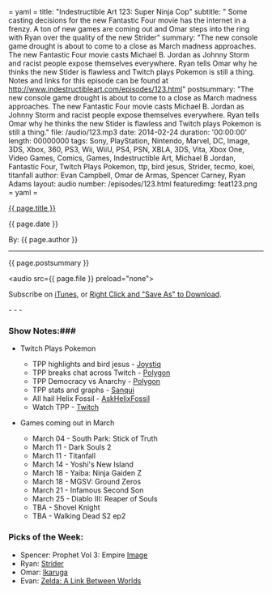 = yaml =
title: "Indestructible Art 123: Super Ninja Cop"
subtitle: " Some casting decisions for the new Fantastic Four movie has the internet in a frenzy. A ton of new games are coming out and Omar steps into the ring with Ryan over the quality of the new Strider"
summary: "The new console game drought is about to come to a close as March madness approaches. The new Fantastic Four movie casts Michael B. Jordan as Johnny Storm and racist people expose themselves everywhere. Ryan tells Omar why he thinks the new Stider is flawless and Twitch plays Pokemon is still a thing. Notes and links for this episode can be found at http://www.indestructibleart.com/episodes/123.html"
postsummary: "The new console game drought is about to come to a close as March madness approaches. The new Fantastic Four movie casts Michael B. Jordan as Johnny Storm and racist people expose themselves everywhere. Ryan tells Omar why he thinks the new Stider is flawless and Twitch plays Pokemon is still a thing."
file: /audio/123.mp3
date: 2014-02-24
duration: '00:00:00'
length: 00000000
tags: Sony, PlayStation, Nintendo, Marvel, DC, Image, 3DS, Xbox, 360, PS3, Wii, WiiU, PS4, PSN, XBLA, 3DS, Vita, Xbox One, Video Games, Comics, Games, Indestructible Art, Michael B Jordan, Fantastic Four, Twitch Plays Pokemon, ttp, bird jesus, Strider, tecmo, koei, titanfall
author: Evan Campbell, Omar de Armas, Spencer Carney, Ryan Adams
layout: audio
number: /episodes/123.html
featuredimg: feat123.png
= yaml =

<a href="{{ page.url }}" class='postTitleLink'><p class='postTitle'>{{ page.title }}</p></a>
<p class='postPublished'>{{ page.date }}</p>
<p class='postAuthor'>By: {{ page.author }}</p>
<hr>

<p class='podcastSummary'>{{ page.postsummary }}</p>

<audio src={{ page.file }} preload="none"></audio>
<p class='subLinks'>Subscribe on <a href='http://bit.ly/iapodcast'>iTunes</a>, or <a href={{ page.file }}>Right Click and "Save As" to Download</a>.</p>
- - -

### Show Notes:###
* Twitch Plays Pokemon
  * TPP highlights and bird jesus - [Joystiq](http://www.joystiq.com/2014/02/22/twitch-plays-pokemon-its-history-highlights-and-bird-jesus/#continued)
  * TPP breaks chat across Twitch - [Polygon](http://www.polygon.com/2014/2/20/5429380/twitch-plays-pokemon-causing-chat-problems-across-the-service)
  * TPP Democracy vs Anarchy - [Polygon](http://www.polygon.com/2014/2/20/5428398/twitch-plays-pokemon-democracy-vs-anarchy)
  * TPP stats and graphs - [Sanqui](http://sanqui.rustedlogic.net/etc/tpp/)
  * All hail Helix Fossil - [AskHelixFossil](http://askhelixfossil.com/)
  * Watch TPP - [Twitch](http://www.twitch.tv/xkeeper_)

* Games coming out in March
  * March 04 - South Park: Stick of Truth
  * March 11 - Dark Souls 2
  * March 11 - Titanfall
  * March 14 - Yoshi's New Island
  * March 18 - Yaiba: Ninja Gaiden Z
  * March 18 - MGSV: Ground Zeros
  * March 21 - Infamous Second Son
  * March 25 - Diablo III: Reaper of Souls
  * TBA - Shovel Knight
  * TBA - Walking Dead S2 ep2


### Picks of the Week: ###
* Spencer: Prophet Vol 3: Empire [Image](http://www.imagecomics.com/comics/releases/prophet-vol.-3-empire-tp)
* Ryan: [Strider](http://us.playstation.com/ps4/games/strider-ps4.html)
* Omar: [Ikaruga](http://store.steampowered.com/app/253750/)
* Evan: [Zelda: A Link Between Worlds](http://www.amazon.com/The-Legend-Zelda-Between-nintendo-3ds/dp/B00GANWVJE/ref=sr_1_1?ie=UTF8&qid=1393276780&sr=8-1&keywords=a+link+between+world)

